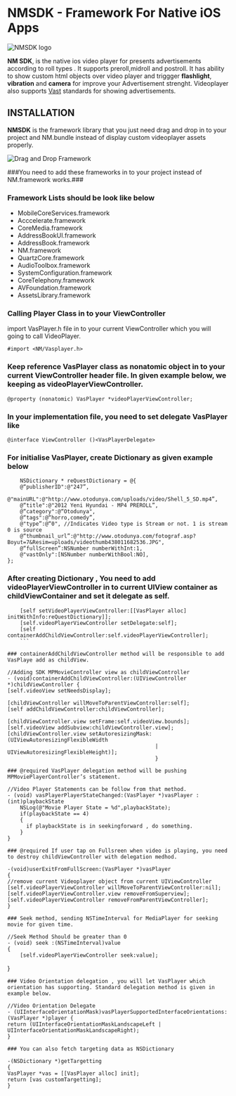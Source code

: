 # NMSDK - Framework For Native iOS Apps

![NMSDK logo](http://netbookmobile.com/NM_Logo.png)

**NM SDK**, is the native ios video player for presents advertisements according to roll types . It supports preroll,midroll and postroll. It has ability to show custom html objects over video player and triggger  **flashlight**, **vibration** and **camera** for improve your Advertisement strenght. Videoplayer also supports [Vast](http://en.wikipedia.org/wiki/Video_Ad_Serving_Template) standards for showing advertisements. 


## INSTALLATION

**NMSDK** is the framework library that you just need drag and drop in to your project and NM.bundle instead of display custom videoplayer assets properly.  

![Drag and Drop Framework](http://netbookmobile.com/img_02.png )

###You need to add these frameworks in to your project  instead of NM.framework works.###

### Framework Lists should be look like below

* MobileCoreServices.framework
* Acccelerate.framework
* CoreMedia.framework
* AddressBookUI.framework
* AddressBook.framework
* NM.framework
* QuartzCore.framework
* AudioToolbox.framework
* SystemConfiguration.framework
* CoreTelephony.framework
* AVFoundation.framework
* AssetsLibrary.framework



### Calling Player Class in to your ViewController
import VasPlayer.h file in to your current ViewController which you will  going to call VideoPlayer.

	#import <NM/Vasplayer.h>
	
### Keep reference VasPlayer class as nonatomic object in to your current ViewController header file. In given example below, we keeping as videoPlayerViewController.

	@property (nonatomic) VasPlayer *videoPlayerViewController;
	
### In your implementation file, you need to set delegate VasPlayer like

	@interface ViewController ()<VasPlayerDelegate>
	
### For initialise VasPlayer, create Dictionary as given example below
```
	NSDictionary * reQuestDictionary = @{
	@“publisherID":@"247”,
	@"mainURL":@"http://www.otodunya.com/uploads/video/Shell_5_SD.mp4”,
	@“title":@"2012 Yeni Hyundai - MP4 PREROLL”,
	@“category":@“Otodunya",
	@“tags":@“horro,comedy”,
	@"type”:@“0", //Indicates Video type is Stream or not. 1 is stream 0 is source
	@“thumbnail_url”:@"http://www.otodunya.com/fotograf.asp?Boyut=7&Resim=uploads/videothumb438011682536.JPG",
	@“fullScreen”:NSNumber numberWithInt:1,
	@"vastOnly":[NSNumber numberWithBool:NO],
};
```

### After creating Dictionary , You need to add videoPlayerViewController in to current UIView container as childViewContainer and set it delegate as self.
```
	[self setVideoPlayerViewController:[[VasPlayer alloc] initWithInfo:reQuestDictionary]];
    [self.videoPlayerViewController setDelegate:self];
    [self containerAddChildViewController:self.videoPlayerViewController]; 
    ```
    
### containerAddChildViewController method will be responsible to add VasPlaye add as childView.
```
	//Adding SDK MPMovieController view as childViewController
	- (void)containerAddChildViewController:(UIViewController *)childViewController {
    [self.videoView setNeedsDisplay];
   
    [childViewController willMoveToParentViewController:self];
    [self addChildViewController:childViewController];
   
    [childViewController.view setFrame:self.videoView.bounds];
    [self.videoView addSubview:childViewController.view];
    [childViewController.view setAutoresizingMask:(UIViewAutoresizingFlexibleWidth
                                                   | UIViewAutoresizingFlexibleHeight)];
                                                   }
```                                                   
### @required VasPlayer delegation method will be pushing MPMoviePlayerController’s statement. 
```

	//Video Player Statements can be follow from that method.
	- (void) vasPlayerPlayerStateChanged:(VasPlayer *)vasPlayer :(int)playbackState
    	NSLog(@"Movie Player State = %d",playbackState);
	    if(playbackState == 4)
	    {
	      if playbackState is in seekingforward , do something.
	    }
    }
```    
### @required If user tap on Fullsreen when video is playing, you need to destroy childViewController with delegation medhod.
```
	-(void)userExitFromFullScreen:(VasPlayer *)vasPlayer
	{
    //remove current Videoplayer object from current UIViewController
    [self.videoPlayerViewController willMoveToParentViewController:nil];
    [self.videoPlayerViewController.view removeFromSuperview];
    [self.videoPlayerViewController removeFromParentViewController];
    }  
```        
### Seek method, sending NSTimeInterval for MediaPlayer for seeking movie for given time.
```
	//Seek Method Should be greater than 0
	- (void) seek :(NSTimeInterval)value 
	{
    	[self.videoPlayerViewController seek:value];
   }
```  
### Video Orientation delegation , you will let VasPlayer which orientation has supporting. Standard delegation method is given in example below.
```
	//Video Orientation Delegate
	- (UIInterfaceOrientationMask)vasPlayerSupportedInterfaceOrientations:(VasPlayer *)player {
    return (UIInterfaceOrientationMaskLandscapeLeft | UIInterfaceOrientationMaskLandscapeRight);
    }
```    
### You can also fetch targeting data as NSDictionary
```
	-(NSDictionary *)getTargetting
	{
	VasPlayer *vas = [[VasPlayer alloc] init];
	return [vas customTargetting];
	}
```
